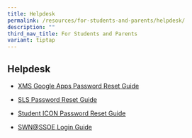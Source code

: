 ```yaml
---
title: Helpdesk
permalink: /resources/for-students-and-parents/helpdesk/
description: ""
third_nav_title: For Students and Parents
variant: tiptap
---
```

<h2>Helpdesk</h2>
<ul data-tight="true" class="tight">
<li>
<p><a href="/resources/students/helpdesk/google-apps-password-reset-guide" rel="noopener noreferrer nofollow" target="_blank">XMS Google Apps Password Reset Guide</a>
</p>
</li>
<li>
<p><a href="/resources/students/helpdesk/sls-password-reset-guide" rel="noopener noreferrer nofollow" target="_blank">SLS Password Reset Guide</a>
</p>
</li>
<li>
<p><a href="https://go.gov.sg/xmss-pwd-reset" rel="noopener noreferrer nofollow" target="_blank">Student ICON Password Reset Guide</a>
</p>
</li>
<li>
<p><a href="/resources/students/helpdesk/swn-at-ssoe-login-guide" rel="noopener noreferrer nofollow" target="_blank">SWN@SSOE Login Guide</a>
</p>
</li>
</ul>
<p></p>